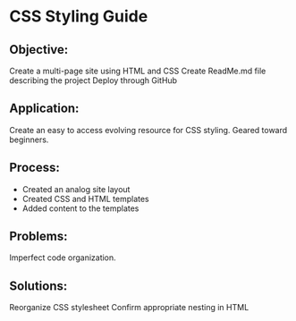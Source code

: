 # CSS Styling Guide

## Objective:
Create a multi-page site using HTML and CSS
Create ReadMe.md file describing the project
Deploy through GitHub

## Application:
Create an easy to access evolving resource for CSS styling. Geared toward beginners.  

## Process:
* Created an analog site layout
* Created CSS and HTML templates
* Added content to the templates

## Problems:
Imperfect code organization.

##  Solutions:
Reorganize CSS stylesheet
Confirm appropriate nesting in HTML
